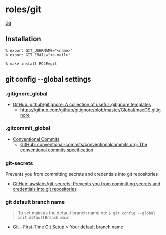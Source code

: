 # roles/git
[Git](https://git-scm.com/)



## Installation
```
% export GIT_USERNAME="<name>"
% export GIT_EMAIL="<e-mail>"

% make install ROLE=git
```



## git config --global settings


### .gitignore_global
- [GitHub: github/gitignore: A collection of useful .gitignore templates](https://github.com/github/gitignore)
  - https://github.com/github/gitignore/blob/master/Global/macOS.gitignore


### .gitcommit_global
- [Conventional Commits](https://www.conventionalcommits.org)
  - [GitHub: conventional-commits/conventionalcommits.org: The conventional commits specification](https://github.com/conventional-commits/conventionalcommits.org)


### git-secrets
Prevents you from committing secrets and credentials into git repositories

- [GitHub: awslabs/git-secrets: Prevents you from committing secrets and credentials into git repositories](https://github.com/awslabs/git-secrets)


### git default branch name
> To set main as the default branch name do:
> `$ git config --global init.defaultBranch main`

- [Git - First-Time Git Setup > Your default branch name](https://git-scm.com/book/en/v2/Getting-Started-First-Time-Git-Setup)

